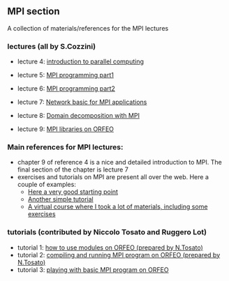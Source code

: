 ## MPI section 

A collection of materials/references for the MPI lectures 


### lectures (all by S.Cozzini)
 
 - lecture 4: [introduction to parallel computing](lecture04-on-parallel-programming.pdf)
 - lecture 5: [MPI programming part1 ](lecture05-MessagePassing-and-MPI-Programming.pdf)
 
 
 - lecture 6: [MPI programming part2 ]()
 - lecture 7: [Network basic for MPI applications]()
 - lecture 8: [Domain decomposition with MPI]()
 - lecture 9: [MPI libraries on ORFEO ](l)
 
 
### Main references for MPI lectures: 

 - chapter 9 of reference 4 is a nice and detailed introduction to MPI. The final section of the chapter is lecture 7 
 - exercises and tutorials on  MPI are present all over the web. Here a couple of examples:
    - [Here a very good starting point](https://www.mcs.anl.gov/research/projects/mpi/tutorial/index.html)
    - [Another simple tutorial](https://mpitutorial.com/tutorials/) 
    - [A virtual course where I took a lot of materials, including some exercises](https://cvw.cac.cornell.edu/MPIP2P/)
 
### tutorials  (contributed by Niccolo Tosato and Ruggero Lot)
  - tutorial 1: [how to use modules on ORFEO (prepared by N.Tosato)](tutorial_module_system.md)
  - tutorial 2: [compiling and running MPI program on ORFEO (prepared by N.Tosato)](tutorial_mpi_hello_world.md)
  - tutorial 3: [playing with basic MPI program on ORFEO](basic_mpi_exercises.md)


    


  

